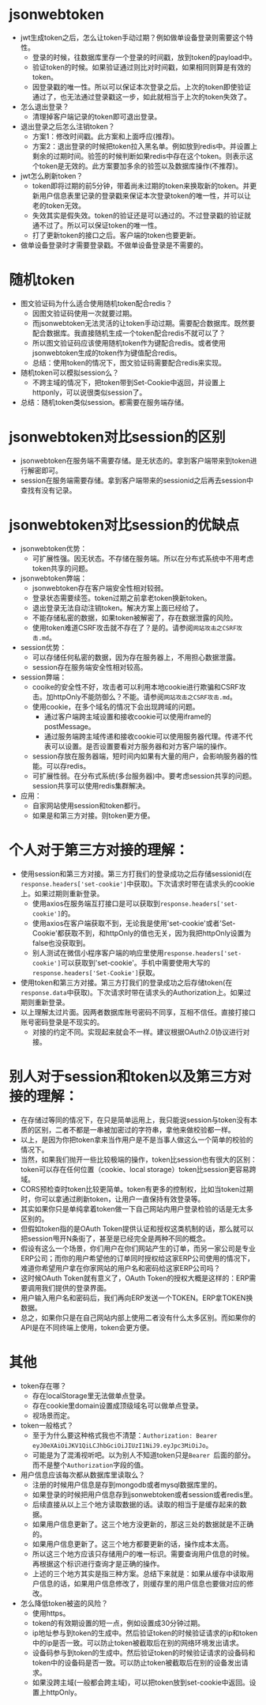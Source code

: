 # jsonwebtoken
* jwt生成token之后，怎么让token手动过期？例如做单设备登录则需要这个特性。
    - 登录的时候，往数据库里存一个登录的时间戳，放到token的payload中。
    - 验证token的时候。如果验证通过则比对时间戳，如果相同则算是有效的token。
    - 因登录戳的唯一性。所以可以保证本次登录之后。上次的token即使验证通过了，也无法通过登录戳这一步，如此就相当于上次的token失效了。
* 怎么退出登录？
    - 清理掉客户端记录的token即可退出登录。
* 退出登录之后怎么注销token？
    - 方案1：修改时间戳。此方案和上面呼应(推荐)。
    - 方案2：退出登录的时候把token拉入黑名单。例如放到redis中。并设置上剩余的过期时间。验签的时候判断如果redis中存在这个token。则表示这个token是无效的。此方案要加多余的验签以及数据库操作(不推荐)。
* jwt怎么刷新token？
    - token即将过期的前5分钟，带着尚未过期的token来换取新的token。并更新用户信息表里记录的登录戳来保证本次登录token的唯一性，并可以让老的token无效。
    - 失效其实是假失效。token的验证还是可以通过的。不过登录戳的验证就通不过了。所以可以保证token的唯一性。
    - 打了更新token的接口之后。客户端的token也要更新。
* 做单设备登录时才需要登录戳。不做单设备登录是不需要的。

# 随机token
* 图文验证码为什么适合使用随机token配合redis？
    - 因图文验证码使用一次就要过期。
    - 而jsonwebtoken无法灵活的让token手动过期。需要配合数据库。既然要配合数据库。我直接随机生成一个token配合redis不就可以了？
    - 所以图文验证码应该使用随机token作为键配合redis。或者使用jsonwebtoken生成的token作为键值配合redis。
    - 总结：使用token的情况下，图文验证码需要配合redis来实现。
* 随机token可以模拟session么？
    - 不跨主域的情况下，把token带到Set-Cookie中返回，并设置上httponly，可以说很类似session了。
* 总结：随机token类似session。都需要在服务端存储。

# jsonwebtoken对比session的区别
* jsonwebtoken在服务端不需要存储。是无状态的。拿到客户端带来到token进行解密即可。
* session在服务端需要存储。拿到客户端带来的sessionid之后再去session中查找有没有记录。

# jsonwebtoken对比session的优缺点
* jsonwebtoken优势：
    - 可扩展性强。因无状态。不存储在服务端。所以在分布式系统中不用考虑token共享的问题。
* jsonwebtoken弊端：
    - jsonwebtoken存在客户端安全性相对较弱。
    - 登录状态需要续签。token过期之前拿老token换新token。
    - 退出登录无法自动注销token。解决方案上面已经给了。
    - 不能存储私密的数据，如果token被解密了，存在数据泄露的风险。
    - 使用token难道CSRF攻击就不存在了？是的。请参阅```网站攻击之CSRF攻击.md```。
* session优势：
    - 可以存储任何私密的数据，因为存在服务器上，不用担心数据泄露。
    - session存在服务端安全性相对较高。
* session弊端：
    - cooike的安全性不好，攻击者可以利用本地cookie进行欺骗和CSRF攻击。加httpOnly不能防御么？不能。请参阅```网站攻击之CSRF攻击.md```。
    - 使用cookie，在多个域名的情况下会出现跨域的问题。
        - 通过客户端跨主域设置和接收cookie可以使用iframe的postMessage。
        - 通过服务端跨主域传递和接收cookie可以使用服务器代理。传递不代表可以设置。是否设置要看对方服务器和对方客户端的操作。
    - session存放在服务器端，短时间内如果有大量的用户，会影响服务器的性能。可以存redis。
    - 可扩展性弱。在分布式系统(多台服务器)中。要考虑session共享的问题。session共享可以使用redis集群解决。
* 应用：
    - 自家网站使用session和token都行。
    - 如果是和第三方对接。则token更方便。

# 个人对于第三方对接的理解：
* 使用session和第三方对接。第三方打我们的登录成功之后存储sessionid(在```response.headers['set-cookie']```中获取)。下次请求时带在请求头的cookie上。如果过期则重新登录。
    - 使用axios在服务端互打接口是可以获取到```response.headers['set-cookie']```的。
    - 使用axios在客户端获取不到，无论我是使用'set-cookie'或者'Set-Cookie'都获取不到，和httpOnly的值也无关，因为我把httpOnly设置为false也没获取到。
    - 别人测试在微信小程序客户端的响应里使用```response.headers['set-cookie']```可以获取到'set-cookie'。手机中需要使用大写的```response.headers['Set-Cookie']```获取。
* 使用token和第三方对接。第三方打我们的登录成功之后存储token(在```response.data```中获取)。下次请求时带在请求头的Authorization上。如果过期则重新登录。
* 以上理解太过片面。因两者数据库账号密码不同享，互相不信任。直接打接口账号密码登录是不现实的。
    - 对接的约定不同。实现起来就会不一样。建议根据OAuth2.0协议进行对接。

# 别人对于session和token以及第三方对接的理解：
* 在存储过等同的情况下，在只是简单运用上，我只能说session与token没有本质的区别，二者不都是一串被加密过的字符串，拿他来做校验都一样。
* 以上，是因为你把token拿来当作用户是不是当事人做这么一个简单的校验的情况下。
* 当然，如果我们抛开一些比较极端的操作，token比session也有很大的区别：token可以存在任何位置（cookie、local storage）token比session更容易跨域。
* CORS预检查时token比较更简单。token有更多的控制权，比如当token过期时，你可以拿通过刷新token，让用户一直保持有效登录等。
* 其实如果你只是单纯拿着token做一下自己网站内用户登录检验的话是无太多区别的。
* 但假如token指的是OAuth Token提供认证和授权这类机制的话，那么就可以把session甩开N条街了，甚至是已经完全是两种不同的概念。
* 假设有这么一个场景，你们用户在你们网站产生的订单，而另一家公司是专业ERP公司；而你的用户希望他的订单同时授权给这家ERP公司使用的情况下，难道你希望用户拿在你家网站的用户名和密码给这家ERP公司吗？
* 这时候OAuth Token就有意义了，OAuth Token的授权大概是这样的：ERP需要调用我们提供的登录界面。
* 用户输入用户名和密码后，我们再向ERP发送一个TOKEN。ERP拿TOKEN换数据。
* 总之，如果你只是在自己网站内部上使用二者没有什么太多区别。而如果你的API是在不同终端上使用，token会更方便。

# 其他
* token存在哪？
    - 存在localStorage里无法做单点登录。
    - 存在cookie里domain设置成顶级域名可以做单点登录。
    - 视场景而定。
* token一般格式？
    - 至于为什么要这种格式我也不清楚：```Authorization: Bearer eyJ0eXAiOiJKV1QiLCJhbGciOiJIUzI1NiJ9.eyJpc3MiOiJo```。
    - 可能是为了混淆视听吧。以为别人不知道token只是```Bearer ```后面的部分。而不是整个```Authorization```字段的值。
* 用户信息应该每次都从数据库里读取么？
    - 注册的时候用户信息是存到mongodb或者mysql数据库里的。
    - 如果登录的时候把用户信息存到jsonwebtoken或者session或者redis里。
    - 后续直接从以上三个地方读取数据的话。读取的相当于是缓存起来的数据。
    - 如果用户信息更新了。这三个地方没更新的，那这三处的数据就是不正确的。
    - 如果用户信息更新了。这三个地方都要更新的话，操作成本太高。
    - 所以这三个地方应该只存储用户的唯一标识。需要查询用户信息的时候。再根据这个标识进行查询才是正确的操作。
    - 上述的三个地方其实是指三种方案。总结下来就是：如果从缓存中读取用户信息的话，如果用户信息修改了，则缓存里的用户信息也要做对应的修改。
* 怎么降低token被盗的风险？
    - 使用https。
    - token的有效期设置的短一点，例如设置成30分钟过期。
    - ip地址参与到token的生成中。然后验证token的时候验证请求的ip和token中的ip是否一致。可以防止token被截取后在别的网络环境发出请求。
    - 设备码参与到token的生成中。然后验证token的时候验证请求的设备码和token中的设备码是否一致。可以防止token被截取后在别的设备发出请求。
    - 如果没跨主域(一般都会跨主域)，可以把token放到set-cookie中返回。设置上httpOnly。
